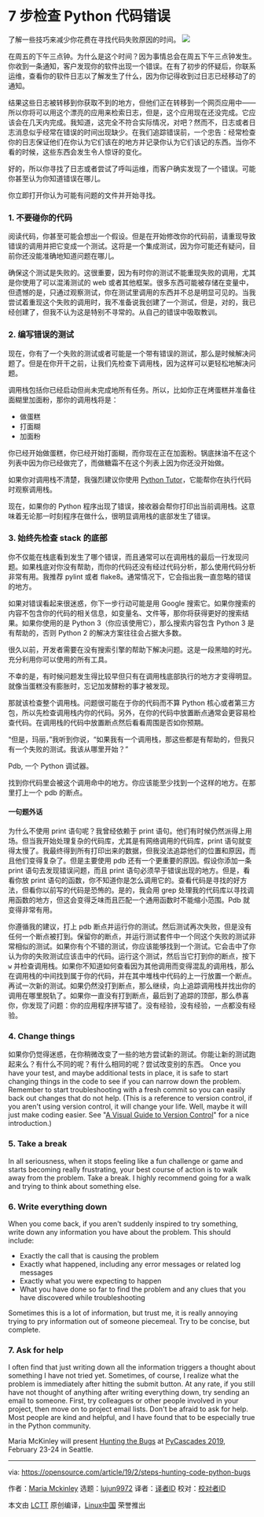 [#]: collector: (lujun9972)
[#]: translator: (LazyWolfLin)
[#]: reviewer: ( )
[#]: publisher: ( )
[#]: url: ( )
[#]: subject: (7 steps for hunting down Python code bugs)
[#]: via: (https://opensource.com/article/19/2/steps-hunting-code-python-bugs)
[#]: author: (Maria Mckinley https://opensource.com/users/parody)

7 步检查 Python 代码错误
======
了解一些技巧来减少你花费在寻找代码失败原因的时间。
![](https://opensource.com/sites/default/files/styles/image-full-size/public/lead-images/bug-insect-butterfly-diversity-inclusion-2.png?itok=TcC9eews)

在周五的下午三点钟。为什么是这个时间？因为事情总会在周五下午三点钟发生。你收到一条通知，客户发现你的软件出现一个错误。在有了初步的怀疑后，你联系运维，查看你的软件日志以了解发生了什么，因为你记得收到过日志已经移动了的通知。

结果这些日志被转移到你获取不到的地方，但他们正在转移到一个网页应用中——所以你将可以用这个漂亮的应用来检索日志，但是，这个应用现在还没完成。它应该会在几天内完成。我知道，这完全不符合实际情况，对吧？然而不，日志或者日志消息似乎经常在错误的时间出现缺少。在我们追踪错误前，一个忠告：经常检查你的日志保证他们在你认为它们该在的地方并记录你认为它们该记的东西。当你不看的时候，这些东西会发生令人惊讶的变化。

好的，所以你寻找了日志或者尝试了呼叫运维，而客户确实发现了一个错误。可能你甚至认为你知道错误在哪儿。

你立即打开你认为可能有问题的文件并开始寻找。

### 1. 不要碰你的代码

阅读代码，你甚至可能会想出一个假设。但是在开始修改你的代码前，请重现导致错误的调用并把它变成一个测试。这将是一个集成测试，因为你可能还有疑问，目前你还没能准确地知道问题在哪儿。

确保这个测试是失败的。这很重要，因为有时你的测试不能重现失败的调用，尤其是你使用了可以混淆测试的 web 或者其他框架。很多东西可能被存储在变量中，但遗憾的是，只通过观察测试，你在测试里调用的东西并不总是明显可见的。当我尝试着重现这个失败的调用时，我不准备说我创建了一个测试，但是，对的，我已经创建了，但我不认为这是特别不寻常的。从自己的错误中吸取教训。

### 2. 编写错误的测试

现在，你有了一个失败的测试或者可能是一个带有错误的测试，那么是时候解决问题了。但是在你开干之前，让我们先检查下调用栈，因为这样可以更轻松地解决问题。

调用栈包括你已经启动但尚未完成地所有任务。所以，比如你正在烤蛋糕并准备往面糊里加面粉，那你的调用栈将是：
* 做蛋糕
* 打面糊
* 加面粉

你已经开始做蛋糕，你已经开始打面糊，而你现在正在加面粉。锅底抹油不在这个列表中因为你已经做完了，而做糖霜不在这个列表上因为你还没开始做。

如果你对调用栈不清楚，我强烈建议你使用 [Python Tutor][1]，它能帮你在执行代码时观察调用栈。

现在，如果你的 Python 程序出现了错误，接收器会帮你打印出当前调用栈。这意味着无论那一时刻程序在做什么，很明显调用栈的底部发生了错误。

### 3. 始终先检查 stack 的底部

你不仅能在栈底看到发生了哪个错误，而且通常可以在调用栈的最后一行发现问题。如果栈底对你没有帮助，而你的代码还没有经过代码分析，那么使用代码分析非常有用。我推荐 pylint 或者 flake8。通常情况下，它会指出我一直忽略的错误的地方。

如果对错误看起来很迷惑，你下一步行动可能是用 Google 搜索它。如果你搜索的内容不包含你的代码的相关信息，如变量名、文件等，那你将获得更好的搜索结果。如果你使用的是 Python 3（你应该使用它），那么搜索内容包含 Python 3 是有帮助的，否则 Python 2 的解决方案往往会占据大多数。

很久以前，开发者需要在没有搜索引擎的帮助下解决问题。这是一段黑暗的时光。充分利用你可以使用的所有工具。

不幸的是，有时候问题发生得比较早但只有在调用栈底部执行的地方才变得明显。就像当蛋糕没有膨胀时，忘记加发酵粉的事才被发现。

那就该检查整个调用栈。问题很可能在于你的代码而不算 Python 核心或者第三方包，所以先检查调用栈内你的代码。另外，在你的代码中放置断点通常会更容易检查代码。在调用栈的代码中放置断点然后看看周围是否如你预期。

“但是，玛丽，”我听到你说，“如果我有一个调用栈，那这些都是有帮助的，但我只有一个失败的测试。我该从哪里开始？”

Pdb, 一个 Python 调试器。

找到你代码里会被这个调用命中的地方。你应该能至少找到一个这样的地方。在那里打上一个 pdb 的断点。

#### 一句题外话

为什么不使用 print 语句呢？我曾经依赖于 print 语句。他们有时候仍然派得上用场。但当我开始处理复杂的代码库，尤其是有网络调用的代码库，print 语句就变得太慢了。我最终得到所有打印出来的数据，但我没法追踪他们的位置和原因，而且他们变得复杂了。但是主要使用 pdb 还有一个更重要的原因。假设你添加一条 print 语句去发现错误问题，而且 print 语句必须早于错误出现的地方。但是，看看你放 print 语句的函数，你不知道你是怎么调用它的。查看代码是寻找的好方法，但看你以前写的代码是恐怖的。是的，我会用 grep 处理我的代码库以寻找调用函数的地方，但这会变得乏味而且匹配一个通用函数时不能缩小范围。Pdb 就变得非常有用。

你遵循我的建议，打上 pdb 断点并运行你的测试。然后测试再次失败，但是没有任何一个断点被打到。保留你的断点，并运行测试套件中一个同这个失败的测试非常相似的测试。如果你有个不错的测试，你应该能够找到一个测试。它会击中了你认为你的失败测试应该击中的代码。运行这个测试，然后当它打到你的断点，按下 `w` 并检查调用栈。如果你不知道如何查看因为其他调用而变得混乱的调用栈，那么在调用栈的中间找到属于你的代码，并在其中堆栈中代码的上一行放置一个断点。再试一次新的测试。如果仍然没打到断点，那么继续，向上追踪调用栈并找出你的调用在哪里脱轨了。如果你一直没有打到断点，最后到了追踪的顶部，那么恭喜你，你发现了问题：你的应用程序拼写错了。没有经验，没有经验，一点都没有经验。

### 4. Change things

如果你仍觉得迷惑，在你稍微改变了一些的地方尝试新的测试。你能让新的测试跑起来么？有什么不同的呢？有什么相同的呢？尝试改变别的东西。 Once you have your test, and maybe additional tests in place, it is safe to start changing things in the code to see if you can narrow down the problem. Remember to start troubleshooting with a fresh commit so you can easily back out changes that do not help. (This is a reference to version control, if you aren't using version control, it will change your life. Well, maybe it will just make coding easier. See "[A Visual Guide to Version Control][2]" for a nice introduction.)

### 5. Take a break

In all seriousness, when it stops feeling like a fun challenge or game and starts becoming really frustrating, your best course of action is to walk away from the problem. Take a break. I highly recommend going for a walk and trying to think about something else.

### 6. Write everything down

When you come back, if you aren't suddenly inspired to try something, write down any information you have about the problem. This should include:

  * Exactly the call that is causing the problem
  * Exactly what happened, including any error messages or related log messages
  * Exactly what you were expecting to happen
  * What you have done so far to find the problem and any clues that you have discovered while troubleshooting



Sometimes this is a lot of information, but trust me, it is really annoying trying to pry information out of someone piecemeal. Try to be concise, but complete.

### 7. Ask for help

I often find that just writing down all the information triggers a thought about something I have not tried yet. Sometimes, of course, I realize what the problem is immediately after hitting the submit button. At any rate, if you still have not thought of anything after writing everything down, try sending an email to someone. First, try colleagues or other people involved in your project, then move on to project email lists. Don't be afraid to ask for help. Most people are kind and helpful, and I have found that to be especially true in the Python community.

Maria McKinley will present [Hunting the Bugs][3] at [PyCascades 2019][4], February 23-24 in Seattle.

--------------------------------------------------------------------------------

via: https://opensource.com/article/19/2/steps-hunting-code-python-bugs

作者：[Maria Mckinley][a]
选题：[lujun9972][b]
译者：[译者ID](https://github.com/译者ID)
校对：[校对者ID](https://github.com/校对者ID)

本文由 [LCTT](https://github.com/LCTT/TranslateProject) 原创编译，[Linux中国](https://linux.cn/) 荣誉推出

[a]: https://opensource.com/users/parody
[b]: https://github.com/lujun9972
[1]: http://www.pythontutor.com/
[2]: https://betterexplained.com/articles/a-visual-guide-to-version-control/
[3]: https://2019.pycascades.com/talks/hunting-the-bugs
[4]: https://2019.pycascades.com/
